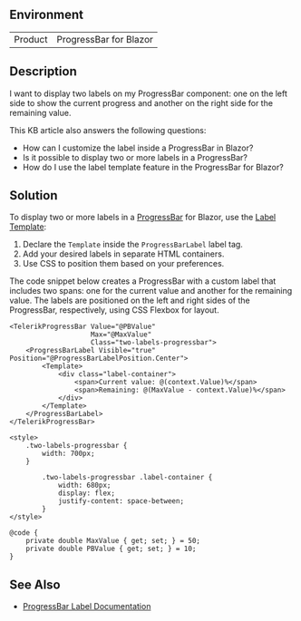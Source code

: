 
## Environment

<table>
<tbody>
<tr>
<td>Product</td>
<td>ProgressBar for Blazor</td>
</tr>
</tbody>
</table>

## Description

I want to display two labels on my ProgressBar component: one on the left side to show the current progress and another on the right side for the remaining value.

This KB article also answers the following questions:

- How can I customize the label inside a ProgressBar in Blazor?
- Is it possible to display two or more labels in a ProgressBar?
- How do I use the label template feature in the ProgressBar for Blazor?

## Solution

To display two or more labels in a [ProgressBar](slug:progressbar-overview) for Blazor, use the [Label Template](slug:progressbar-label#template):
1. Declare the `Template` inside the `ProgressBarLabel` label tag.
1. Add your desired labels in separate HTML containers.
1. Use CSS to position them based on your preferences.

The code snippet below creates a ProgressBar with a custom label that includes two spans: one for the current value and another for the remaining value. The labels are positioned on the left and right sides of the ProgressBar, respectively, using CSS Flexbox for layout.

````RAZOR
<TelerikProgressBar Value="@PBValue"
                    Max="@MaxValue" 
                    Class="two-labels-progressbar">
    <ProgressBarLabel Visible="true" Position="@ProgressBarLabelPosition.Center">
        <Template>
            <div class="label-container">
                <span>Current value: @(context.Value)%</span>
                <span>Remaining: @(MaxValue - context.Value)%</span>
            </div>
        </Template>
    </ProgressBarLabel>
</TelerikProgressBar>

<style>
    .two-labels-progressbar {
        width: 700px;
    }

        .two-labels-progressbar .label-container {
            width: 680px;
            display: flex;
            justify-content: space-between;
        }
</style>

@code {
    private double MaxValue { get; set; } = 50;
    private double PBValue { get; set; } = 10;
}
````

## See Also

* [ProgressBar Label Documentation](slug:progressbar-label)
